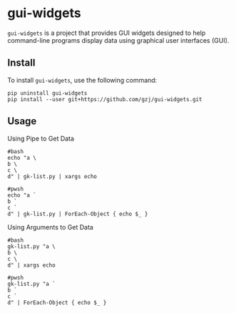# gui-widgets

`gui-widgets` is a project that provides GUI widgets designed to help command-line programs display data using graphical user interfaces (GUI).

## Install

To install `gui-widgets`, use the following command:

```
pip uninstall gui-widgets
pip install --user git+https://github.com/gzj/gui-widgets.git
```

## Usage

Using Pipe to Get Data

```shell
#bash
echo "a \
b \
c \
d" | gk-list.py | xargs echo

#pwsh
echo "a `
b `
c `
d" | gk-list.py | ForEach-Object { echo $_ }
```

Using Arguments to Get Data

```shell
#bash
gk-list.py "a \
b \
c \
d" | xargs echo

#pwsh
gk-list.py "a `
b `
c `
d" | ForEach-Object { echo $_ }
```
